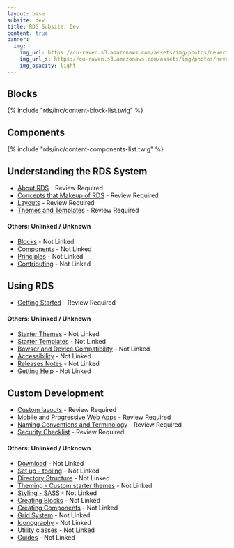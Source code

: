 ```yaml
---
layout: base
subsite: dev
title: RDS Subsite: Dev
content: true
banner:
  img:
    img_url: https://cu-raven.s3.amazonaws.com/assets/img/photos/nevermore.jpg
    img_url_s: https://cu-raven.s3.amazonaws.com/assets/img/photos/nevermore-s.jpg
    img_opacity: light
---
```


## Blocks

{% include "rds/inc/content-block-list.twig" %}

## Components

{% include "rds/inc/content-components-list.twig" %}

## Understanding the RDS System

- [About RDS](understanding-rds/about-rds) - Review Required
- [Concepts that Makeup of RDS](understanding-rds/concepts-makeup) - Review Required
- [Layouts](understanding-rds/layouts/) - Review Required
- [Themes and Templates](understanding-rds/themes-templates/) - Review Required

#### Others: Unlinked / Unknown

- [Blocks](#) - Not Linked
- [Components](#) - Not Linked
- [Principles](#) - Not Linked
- [Contributing](#) - Not Linked

## Using RDS

- [Getting Started](using-rds/getting-started/) - Review Required

#### Others: Unlinked / Unknown

- [Starter Themes](using-rds/#) - Not Linked
- [Starter Templates](using-rds/#) - Not Linked
- [Bowser and Device Compatibility](using-rds/#) - Not Linked
- [Accessibility](using-rds/accessibility/) - Not Linked
- [Releases Notes](using-rds/#) - Not Linked
- [Getting Help](using-rds/#) - Not Linked

## Custom Development

- [Custom layouts](custom-development/layouts/) - Review Required
- [Mobile and Progressive Web Apps](custom-development/mobile/) - Review Required
- [Naming Conventions and Terminology](custom-development/naming/) - Review Required
- [Security Checklist](custom-development/security/) - Review Required


#### Others: Unlinked / Unknown

- [Download](custom-development/#) - Not Linked
- [Set up - tooling](custom-development/#) - Not Linked
- [Directory Structure](custom-development/#) - Not Linked
- [Theming - Custom starter themes](custom-development/#) - Not Linked
- [Styling - SASS](custom-development/#) - Not Linked
- [Creating Blocks](custom-development/#) - Not Linked
- [Creating Components](custom-development/#) - Not Linked
- [Grid System](custom-development/#) - Not Linked
- [Iconography](custom-development/#) - Not Linked
- [Utility classes](custom-development/#) - Not Linked
- [Guides](custom-development/#) - Not Linked
